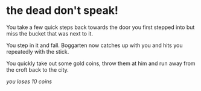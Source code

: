# the dead don't speak!

You take a few quick steps back towards the door you first stepped into but miss the bucket that was next to it.

You step in it and fall. Boggarten now catches up with you and hits you repeatedly with the stick.

You quickly take out some gold coins, throw them at him and run away from the croft back to the city.

_you loses 10 coins_
